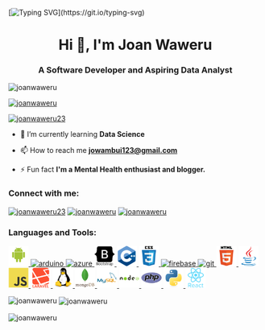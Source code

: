[![Typing SVG](https://readme-typing-svg.herokuapp.com?color=%23F724A5&lines=Hey+everyone!!;My+name+is+Joan+Waweru%F0%9F%98%81;A+Software+Developer;And+Aspiring+Data+Analyst;Welcome+to+my+Github+Profile!)](https://git.io/typing-svg)

<!-- <a href="https://github.com/joanwaweru/github-readme-activity-graph"><img alt="Joan Waweru's Activity Graph" src="https://activity-graph.herokuapp.com/graph?username=joanwaweru&bg_color=1c041c&color=de34eb&line=5BCDEC&point=FFFFFF&hide_border=false" /></a> -->

<h1 align="center">Hi 👋, I'm Joan Waweru</h1>
<h3 align="center">A Software Developer and Aspiring Data Analyst</h3>

<p align="left"> <img src="https://komarev.com/ghpvc/?username=joanwaweru&label=Profile%20views&color=0e75b6&style=flat" alt="joanwaweru" /> </p>

<p align="left"> <a href="https://github.com/ryo-ma/github-profile-trophy"><img src="https://github-profile-trophy.vercel.app/?username=joanwaweru" alt="joanwaweru" /></a> </p>

<p align="left"> <a href="https://twitter.com/joanwaweru23" target="blank"><img src="https://img.shields.io/twitter/follow/joanwaweru23?logo=twitter&style=for-the-badge" alt="joanwaweru23" /></a> </p>

- 🌱 I’m currently learning **Data Science**

- 📫 How to reach me **jowambui123@gmail.com**

- ⚡ Fun fact **I'm a Mental Health enthusiast and blogger.**

<h3 align="left">Connect with me:</h3>
<p align="left">
<a href="https://twitter.com/joanwaweru23" target="blank"><img align="center" src="https://raw.githubusercontent.com/rahuldkjain/github-profile-readme-generator/master/src/images/icons/Social/twitter.svg" alt="joanwaweru23" height="30" width="40" /></a>
<a href="https://linkedin.com/in/joanwaweru" target="blank"><img align="center" src="https://raw.githubusercontent.com/rahuldkjain/github-profile-readme-generator/master/src/images/icons/Social/linked-in-alt.svg" alt="joanwaweru" height="30" width="40" /></a>
<a href="https://www.leetcode.com/joanwaweru" target="blank"><img align="center" src="https://raw.githubusercontent.com/rahuldkjain/github-profile-readme-generator/master/src/images/icons/Social/leet-code.svg" alt="joanwaweru" height="30" width="40" /></a>
</p>

<h3 align="left">Languages and Tools:</h3>
<p align="left"> <a href="https://developer.android.com" target="_blank" rel="noreferrer"> <img src="https://raw.githubusercontent.com/devicons/devicon/master/icons/android/android-original-wordmark.svg" alt="android" width="40" height="40"/> </a> <a href="https://www.arduino.cc/" target="_blank" rel="noreferrer"> <img src="https://cdn.worldvectorlogo.com/logos/arduino-1.svg" alt="arduino" width="40" height="40"/> </a> <a href="https://azure.microsoft.com/en-in/" target="_blank" rel="noreferrer"> <img src="https://www.vectorlogo.zone/logos/microsoft_azure/microsoft_azure-icon.svg" alt="azure" width="40" height="40"/> </a> <a href="https://getbootstrap.com" target="_blank" rel="noreferrer"> <img src="https://raw.githubusercontent.com/devicons/devicon/master/icons/bootstrap/bootstrap-plain-wordmark.svg" alt="bootstrap" width="40" height="40"/> </a> <a href="https://www.w3schools.com/cpp/" target="_blank" rel="noreferrer"> <img src="https://raw.githubusercontent.com/devicons/devicon/master/icons/cplusplus/cplusplus-original.svg" alt="cplusplus" width="40" height="40"/> </a> <a href="https://www.w3schools.com/css/" target="_blank" rel="noreferrer"> <img src="https://raw.githubusercontent.com/devicons/devicon/master/icons/css3/css3-original-wordmark.svg" alt="css3" width="40" height="40"/> </a> <a href="https://firebase.google.com/" target="_blank" rel="noreferrer"> <img src="https://www.vectorlogo.zone/logos/firebase/firebase-icon.svg" alt="firebase" width="40" height="40"/> </a> <a href="https://git-scm.com/" target="_blank" rel="noreferrer"> <img src="https://www.vectorlogo.zone/logos/git-scm/git-scm-icon.svg" alt="git" width="40" height="40"/> </a> <a href="https://www.w3.org/html/" target="_blank" rel="noreferrer"> <img src="https://raw.githubusercontent.com/devicons/devicon/master/icons/html5/html5-original-wordmark.svg" alt="html5" width="40" height="40"/> </a> <a href="https://www.java.com" target="_blank" rel="noreferrer"> <img src="https://raw.githubusercontent.com/devicons/devicon/master/icons/java/java-original.svg" alt="java" width="40" height="40"/> </a> <a href="https://developer.mozilla.org/en-US/docs/Web/JavaScript" target="_blank" rel="noreferrer"> <img src="https://raw.githubusercontent.com/devicons/devicon/master/icons/javascript/javascript-original.svg" alt="javascript" width="40" height="40"/> </a> <a href="https://laravel.com/" target="_blank" rel="noreferrer"> <img src="https://raw.githubusercontent.com/devicons/devicon/master/icons/laravel/laravel-plain-wordmark.svg" alt="laravel" width="40" height="40"/> </a> <a href="https://www.linux.org/" target="_blank" rel="noreferrer"> <img src="https://raw.githubusercontent.com/devicons/devicon/master/icons/linux/linux-original.svg" alt="linux" width="40" height="40"/> </a> <a href="https://www.mongodb.com/" target="_blank" rel="noreferrer"> <img src="https://raw.githubusercontent.com/devicons/devicon/master/icons/mongodb/mongodb-original-wordmark.svg" alt="mongodb" width="40" height="40"/> </a> <a href="https://www.mysql.com/" target="_blank" rel="noreferrer"> <img src="https://raw.githubusercontent.com/devicons/devicon/master/icons/mysql/mysql-original-wordmark.svg" alt="mysql" width="40" height="40"/> </a> <a href="https://nodejs.org" target="_blank" rel="noreferrer"> <img src="https://raw.githubusercontent.com/devicons/devicon/master/icons/nodejs/nodejs-original-wordmark.svg" alt="nodejs" width="40" height="40"/> </a> <a href="https://www.php.net" target="_blank" rel="noreferrer"> <img src="https://raw.githubusercontent.com/devicons/devicon/master/icons/php/php-original.svg" alt="php" width="40" height="40"/> </a> <a href="https://www.python.org" target="_blank" rel="noreferrer"> <img src="https://raw.githubusercontent.com/devicons/devicon/master/icons/python/python-original.svg" alt="python" width="40" height="40"/> </a> <a href="https://reactjs.org/" target="_blank" rel="noreferrer"> <img src="https://raw.githubusercontent.com/devicons/devicon/master/icons/react/react-original-wordmark.svg" alt="react" width="40" height="40"/> </a> </p>

<p><img align="left" src="https://github-readme-stats.vercel.app/api/top-langs?username=joanwaweru&show_icons=true&locale=en&layout=compact" alt="joanwaweru" /></p>

<p>&nbsp;<img align="center" src="https://github-readme-stats.vercel.app/api?username=joanwaweru&show_icons=true&locale=en" alt="joanwaweru" /></p>

<p><img align="center" src="https://github-readme-streak-stats.herokuapp.com/?user=joanwaweru&" alt="joanwaweru" /></p>

